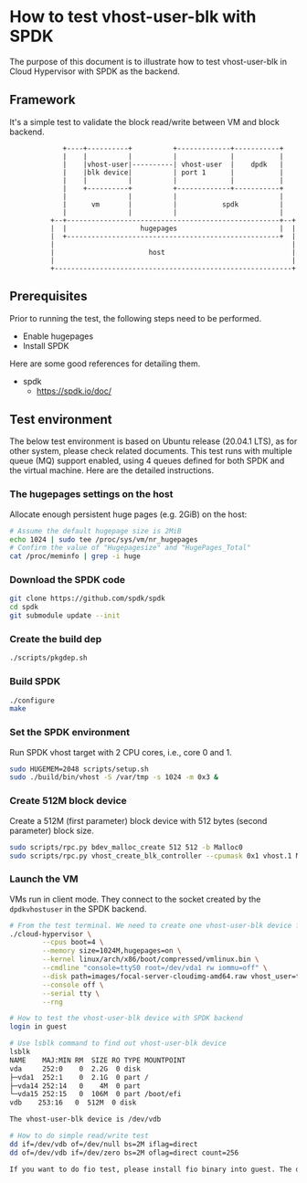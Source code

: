 # How to test vhost-user-blk with SPDK

The purpose of this document is to illustrate how to test vhost-user-blk in Cloud Hypervisor with SPDK as the backend.

## Framework

It's a simple test to validate the block read/write between VM and block backend.
```
             +----+----------+          +-------------+-----------+
             |    |          |          |             |           |
             |    |vhost-user|----------| vhost-user  |    dpdk   |
             |    |blk device|          | port 1      |           |
             |    |          |          |             |           |
             |    +----------+          +-------------+-----------+
             |               |          |                         |
             |      vm       |          |           spdk          |
             |               |          |                         |
          +--+----------------------------------------------------+--+
          |  |                  hugepages                         |  |
          |  +----------------------------------------------------+  |
          |                                                          |
          |                       host                               |
          |                                                          |
          +----------------------------------------------------------+
```
## Prerequisites

Prior to running the test, the following steps need to be performed.
- Enable hugepages
- Install SPDK

Here are some good references for detailing them.
- spdk
	* https://spdk.io/doc/

## Test environment

The below test environment is based on Ubuntu release (20.04.1 LTS), as for other system, please check related documents.
This test runs with multiple queue (MQ) support enabled, using 4 queues defined for both SPDK and the virtual machine.
Here are the detailed instructions.

### The hugepages settings on the host
Allocate enough persistent huge pages (e.g. 2GiB) on the host:

```bash
# Assume the default hugepage size is 2MiB
echo 1024 | sudo tee /proc/sys/vm/nr_hugepages
# Confirm the value of "Hugepagesize" and "HugePages_Total"
cat /proc/meminfo | grep -i huge
```

### Download the SPDK code
```bash
git clone https://github.com/spdk/spdk
cd spdk
git submodule update --init
```

### Create the build dep

```bash
./scripts/pkgdep.sh
```

### Build SPDK
```bash
./configure
make
```

### Set the SPDK environment

Run SPDK vhost target with 2 CPU cores, i.e., core 0 and 1.
```bash
sudo HUGEMEM=2048 scripts/setup.sh
sudo ./build/bin/vhost -S /var/tmp -s 1024 -m 0x3 &
```

### Create 512M block device

Create a 512M (first parameter) block device with 512 bytes (second parameter) block size.
```bash
sudo scripts/rpc.py bdev_malloc_create 512 512 -b Malloc0
sudo scripts/rpc.py vhost_create_blk_controller --cpumask 0x1 vhost.1 Malloc0
```

### Launch the VM

VMs run in client mode. They connect to the socket created by the `dpdkvhostuser` in the SPDK backend.
```bash
# From the test terminal. We need to create one vhost-user-blk device for the --disk.
./cloud-hypervisor \
        --cpus boot=4 \
        --memory size=1024M,hugepages=on \
        --kernel linux/arch/x86/boot/compressed/vmlinux.bin \
        --cmdline "console=ttyS0 root=/dev/vda1 rw iommu=off" \
        --disk path=images/focal-server-cloudimg-amd64.raw vhost_user=true,socket=/var/tmp/vhost.1,num_queues=4,queue_size=128 \
        --console off \
        --serial tty \
        --rng
```

```bash
# How to test the vhost-user-blk device with SPDK backend
login in guest

# Use lsblk command to find out vhost-user-blk device
lsblk
NAME    MAJ:MIN RM  SIZE RO TYPE MOUNTPOINT
vda     252:0    0  2.2G  0 disk
├─vda1  252:1    0  2.1G  0 part /
├─vda14 252:14   0    4M  0 part
└─vda15 252:15   0  106M  0 part /boot/efi
vdb    253:16   0  512M  0 disk

The vhost-user-blk device is /dev/vdb

# How to do simple read/write test
dd if=/dev/vdb of=/dev/null bs=2M iflag=direct
dd of=/dev/vdb if=/dev/zero bs=2M oflag=direct count=256

If you want to do fio test, please install fio binary into guest. The detailed info is not listed here.
